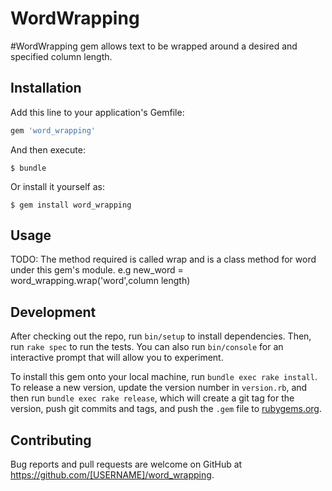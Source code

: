 # WordWrapping

#WordWrapping gem allows text to be wrapped around a desired and specified column length. 

## Installation

Add this line to your application's Gemfile:

```ruby
gem 'word_wrapping'
```

And then execute:

    $ bundle

Or install it yourself as:

    $ gem install word_wrapping

## Usage

TODO: The method required is called wrap and is a class method for word under this gem's module.
e.g new_word = word_wrapping.wrap('word',column length)

## Development

After checking out the repo, run `bin/setup` to install dependencies. Then, run `rake spec` to run the tests. You can also run `bin/console` for an interactive prompt that will allow you to experiment.

To install this gem onto your local machine, run `bundle exec rake install`. To release a new version, update the version number in `version.rb`, and then run `bundle exec rake release`, which will create a git tag for the version, push git commits and tags, and push the `.gem` file to [rubygems.org](https://rubygems.org).

## Contributing

Bug reports and pull requests are welcome on GitHub at https://github.com/[USERNAME]/word_wrapping.
